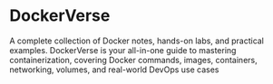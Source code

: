 # DockerVerse
A complete collection of Docker notes, hands-on labs, and practical examples. DockerVerse is your all-in-one guide to mastering containerization, covering Docker commands, images, containers, networking, volumes, and real-world DevOps use cases
